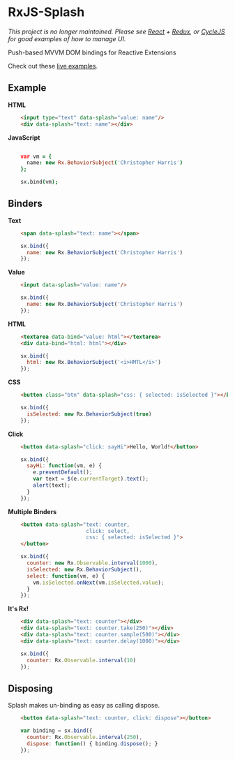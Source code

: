 RxJS-Splash
===========
*This project is no longer maintained. Please see [React](https://github.com/facebook/react) + [Redux](https://github.com/reactjs/redux), or [CycleJS](https://github.com/cyclejs) for good examples of how to manage UI.*

Push-based MVVM DOM bindings for Reactive Extensions

Check out these [live examples](http://cwharris.github.com/rxjs-splash).

Example
-------

**HTML**
```html
    <input type="text" data-splash="value: name"/>
    <div data-splash="text: name"></div>
```

**JavaScript**
```coffeescript

    var vm = { 
      name: new Rx.BehaviorSubject('Christopher Harris')
    };

    sx.bind(vm);
```

Binders
-------
**Text**
```html
    <span data-splash="text: name"></span>
```
```js
    sx.bind({
      name: new Rx.BehaviorSubject('Christopher Harris')
    });
```

**Value**
```html
    <input data-splash="value: name"/>
```
```js
    sx.bind({
      name: new Rx.BehaviorSubject('Christopher Harris')
    });
```
**HTML**
```html
    <textarea data-bind="value: html"></textarea>
    <div data-bind="html: html"></div>
```
```js
    sx.bind({
      html: new Rx.BehaviorSubject('<i>HMTL</i>')
    });
```

**CSS**
```html
    <button class="btn" data-splash="css: { selected: isSelected }"></button>
```
```js
    sx.bind({
      isSelected: new Rx.BehaviorSubject(true)
    });
```

**Click**
```html
    <button data-splash="click: sayHi">Hello, World!</button>
```
```js
    sx.bind({
      sayHi: function(vm, e) { 
        e.preventDefault();
        var text = $(e.currentTarget).text();
        alert(text);
      }
    });
```

**Multiple Binders**
```html
    <button data-splash="text: counter,
                         click: select,
                         css: { selected: isSelected }">
    </button>
```
```js
    sx.bind({
      counter: new Rx.Observable.interval(1000),
      isSelected: new Rx.BehaviorSubject(),
      select: function(vm, e) {
        vm.isSelected.onNext(vm.isSelected.value);
      }
    });
```

**It's Rx!**
```html
    <div data-splash="text: counter"></div>
    <div data-splash="text: counter.take(250)"></div>
    <div data-splash="text: counter.sample(500)"></div>
    <div data-splash="text: counter.delay(1000)"></div>
```
```js
    sx.bind({
      counter: Rx.Observable.interval(10)
    });
```

Disposing
---------
Splash makes un-binding as easy as calling dispose.
```html
    <button data-splash="text: counter, click: dispose"></button>
```
```js
    var binding = sx.bind({
      counter: Rx.Observable.interval(250),
      dispose: function() { binding.dispose(); }
    });
```
